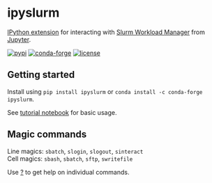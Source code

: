 # ipyslurm

[IPython extension](https://ipython.readthedocs.io/en/stable/config/extensions/index.html) for interacting with [Slurm Workload Manager](https://slurm.schedmd.com) from [Jupyter](https://jupyter.readthedocs.io).

[![pypi](https://img.shields.io/pypi/v/ipyslurm.svg)](https://pypi.org/project/ipyslurm)
[![conda-forge](https://img.shields.io/conda/vn/conda-forge/ipyslurm.svg)](https://anaconda.org/conda-forge/ipyslurm)
[![license](https://img.shields.io/github/license/auneri/ipyslurm.svg)](https://github.com/auneri/ipyslurm/blob/master/LICENSE.md)

## Getting started

Install using `pip install ipyslurm` or `conda install -c conda-forge ipyslurm`.

See [tutorial notebook](https://github.com/auneri/ipyslurm/tree/master/examples/tutorial.ipynb) for basic usage.

## Magic commands

Line magics: `sbatch`, `slogin`, `slogout`, `sinteract`  
Cell magics: `sbash`, `sbatch`, `sftp`, `swritefile`

Use [?](http://ipython.readthedocs.io/en/stable/interactive/tutorial.html#exploring-your-objects) to get help on individual commands.

